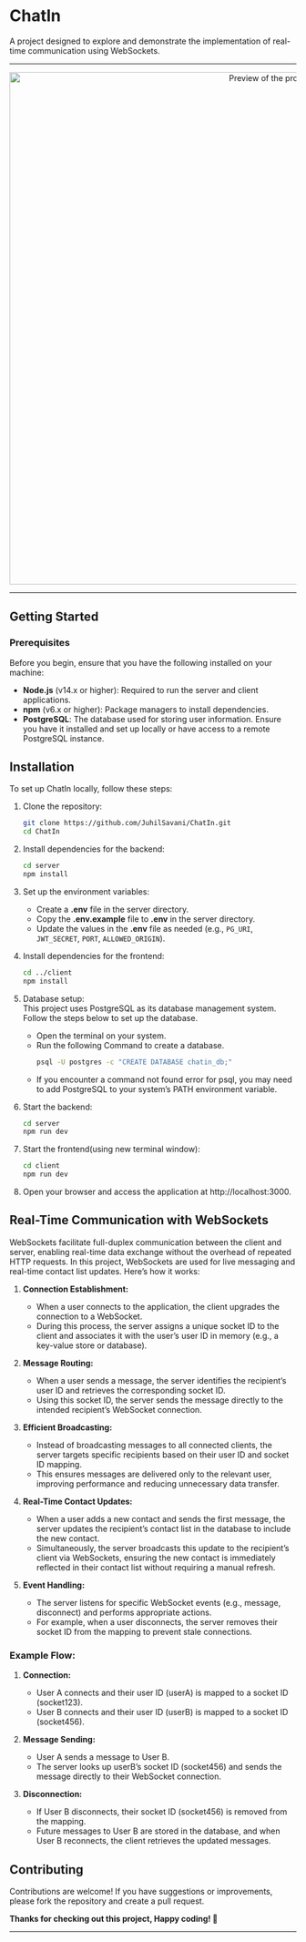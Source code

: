 # ChatIn

A project designed to explore and demonstrate the implementation of real-time communication using WebSockets.


---

<div align="center">
    <img width="900" alt="Preview of the project" src="https://github.com/user-attachments/assets/ab01883b-d910-43f7-b055-03a64c8b59f8" />
</div>

---

## Getting Started

### Prerequisites
Before you begin, ensure that you have the following installed on your machine:
- **Node.js** (v14.x or higher): Required to run the server and client applications.
- **npm** (v6.x or higher): Package managers to install dependencies.
- **PostgreSQL**: The database used for storing user information. Ensure you have it installed and set up locally or have access to a remote PostgreSQL instance.

## Installation

To set up ChatIn locally, follow these steps:

1. Clone the repository:
    ```bash
    git clone https://github.com/JuhilSavani/ChatIn.git
    cd ChatIn
    ```

2. Install dependencies for the backend:
    ```bash
    cd server
    npm install 
    ```

3. Set up the environment variables:
    - Create a **.env** file in the server directory.
    - Copy the **.env.example** file to **.env** in the server directory.
    - Update the values in the **.env** file as needed (e.g., `PG_URI`, `JWT_SECRET`, `PORT`, `ALLOWED_ORIGIN`).

4. Install dependencies for the frontend:
    ```bash
    cd ../client
    npm install 
    ```

5. Database setup:<br/>
This project uses PostgreSQL as its database management system. Follow the steps below to set up the database.
    - Open the terminal on your system.
    - Run the following Command to create a database.
      ```bash
      psql -U postgres -c "CREATE DATABASE chatin_db;"
      ```
    - If you encounter a command not found error for psql, you may need to add PostgreSQL to your system’s PATH environment variable.

6. Start the backend:
    ```bash
    cd server
    npm run dev
    ```

7. Start the frontend(using new terminal window):
    ```bash
    cd client
    npm run dev
    ```

8. Open your browser and access the application at http://localhost:3000.

## Real-Time Communication with WebSockets
WebSockets facilitate full-duplex communication between the client and server, enabling real-time data exchange without the overhead of repeated HTTP requests. In this project, WebSockets are used for live messaging and real-time contact list updates. Here’s how it works:

1. **Connection Establishment:**
    - When a user connects to the application, the client upgrades the connection to a WebSocket.
    - During this process, the server assigns a unique socket ID to the client and associates it with the user’s user ID in memory (e.g., a key-value store or database).

2. **Message Routing:**
    - When a user sends a message, the server identifies the recipient’s user ID and retrieves the corresponding socket ID.
    - Using this socket ID, the server sends the message directly to the intended recipient’s WebSocket connection.

3. **Efficient Broadcasting:**
    - Instead of broadcasting messages to all connected clients, the server targets specific recipients based on their user ID and socket ID mapping.
    - This ensures messages are delivered only to the relevant user, improving performance and reducing unnecessary data transfer.

4. **Real-Time Contact Updates:**
    - When a user adds a new contact and sends the first message, the server updates the recipient’s contact list in the database to include the new contact.
    - Simultaneously, the server broadcasts this update to the recipient’s client via WebSockets, ensuring the new contact is immediately reflected in their contact list without requiring a manual refresh.

5. **Event Handling:**
    - The server listens for specific WebSocket events (e.g., message, disconnect) and performs appropriate actions.
    - For example, when a user disconnects, the server removes their socket ID from the mapping to prevent stale connections.

### Example Flow:

1. **Connection:**
    - User A connects and their user ID (userA) is mapped to a socket ID (socket123).
    - User B connects and their user ID (userB) is mapped to a socket ID (socket456).

2. **Message Sending:**
    - User A sends a message to User B.
    - The server looks up userB’s socket ID (socket456) and sends the message directly to their WebSocket connection.

3. **Disconnection:**
    - If User B disconnects, their socket ID (socket456) is removed from the mapping.
    - Future messages to User B are stored in the database, and when User B reconnects, the client retrieves the updated messages.

## Contributing
Contributions are welcome! If you have suggestions or improvements, please fork the repository and create a pull request.

**Thanks for checking out this project, Happy coding! :rocket:**

---
